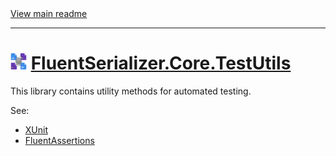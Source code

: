 [//]: # (Header)

<a href="https://github.com/Marvin-Brouwer/FluentSerializer#readme">
	View main readme
</a><hr/>
<h1>
	<img alt="icon" width="26" height="26"
		src="https://github.com/Marvin-Brouwer/FluentSerializer/raw/main/doc/logo/Logo.default.optimized.svg" />
	<a href="https://github.com/Marvin-Brouwer/FluentSerializer/blob/main/src/FluentSerializer.Core.TestUtils#readme">
		FluentSerializer.Core.TestUtils
	</a>
</h1>

[//]: # (Body)

This library contains utility methods for automated testing.
  
See:

- [XUnit](https://github.com/xunit/xunit#readme)
- [FluentAssertions](https://github.com/fluentassertions/fluentassertions#readme)
